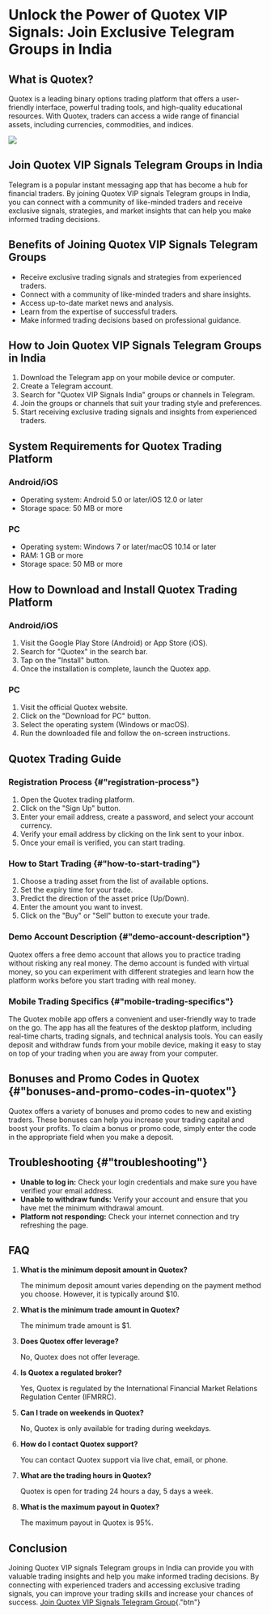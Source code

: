 # Unlock the Power of Quotex VIP Signals: Join Exclusive Telegram Groups in India

## What is Quotex?

Quotex is a leading binary options trading platform that offers a
user-friendly interface, powerful trading tools, and high-quality
educational resources. With Quotex, traders can access a wide range of
financial assets, including currencies, commodities, and indices.

[![](https://static.quotex.io/files/8_en/300_250.jpg)](https://traff.sbs/brokerqxsignupf)

## Join Quotex VIP Signals Telegram Groups in India

Telegram is a popular instant messaging app that has become a hub for
financial traders. By joining Quotex VIP signals Telegram groups in
India, you can connect with a community of like-minded traders and
receive exclusive signals, strategies, and market insights that can help
you make informed trading decisions.

## Benefits of Joining Quotex VIP Signals Telegram Groups

-   Receive exclusive trading signals and strategies from experienced
    traders.
-   Connect with a community of like-minded traders and share insights.
-   Access up-to-date market news and analysis.
-   Learn from the expertise of successful traders.
-   Make informed trading decisions based on professional guidance.

## How to Join Quotex VIP Signals Telegram Groups in India

1.  Download the Telegram app on your mobile device or computer.
2.  Create a Telegram account.
3.  Search for "Quotex VIP Signals India" groups or channels in
    Telegram.
4.  Join the groups or channels that suit your trading style and
    preferences.
5.  Start receiving exclusive trading signals and insights from
    experienced traders.

## System Requirements for Quotex Trading Platform

### Android/iOS

-   Operating system: Android 5.0 or later/iOS 12.0 or later
-   Storage space: 50 MB or more

### PC

-   Operating system: Windows 7 or later/macOS 10.14 or later
-   RAM: 1 GB or more
-   Storage space: 50 MB or more

## How to Download and Install Quotex Trading Platform

### Android/iOS

1.  Visit the Google Play Store (Android) or App Store (iOS).
2.  Search for "Quotex" in the search bar.
3.  Tap on the "Install" button.
4.  Once the installation is complete, launch the Quotex app.

### PC

1.  Visit the official Quotex website.
2.  Click on the "Download for PC" button.
3.  Select the operating system (Windows or macOS).
4.  Run the downloaded file and follow the on-screen instructions.

## Quotex Trading Guide

### Registration Process {#"registration-process"}

1.  Open the Quotex trading platform.
2.  Click on the "Sign Up" button.
3.  Enter your email address, create a password, and select your account
    currency.
4.  Verify your email address by clicking on the link sent to your
    inbox.
5.  Once your email is verified, you can start trading.

### How to Start Trading {#"how-to-start-trading"}

1.  Choose a trading asset from the list of available options.
2.  Set the expiry time for your trade.
3.  Predict the direction of the asset price (Up/Down).
4.  Enter the amount you want to invest.
5.  Click on the "Buy" or "Sell" button to execute your
    trade.

### Demo Account Description {#"demo-account-description"}

Quotex offers a free demo account that allows you to practice trading
without risking any real money. The demo account is funded with virtual
money, so you can experiment with different strategies and learn how the
platform works before you start trading with real money.

### Mobile Trading Specifics {#"mobile-trading-specifics"}

The Quotex mobile app offers a convenient and user-friendly way to trade
on the go. The app has all the features of the desktop platform,
including real-time charts, trading signals, and technical analysis
tools. You can easily deposit and withdraw funds from your mobile
device, making it easy to stay on top of your trading when you are away
from your computer.

## Bonuses and Promo Codes in Quotex {#"bonuses-and-promo-codes-in-quotex"}

Quotex offers a variety of bonuses and promo codes to new and existing
traders. These bonuses can help you increase your trading capital and
boost your profits. To claim a bonus or promo code, simply enter the
code in the appropriate field when you make a deposit.

## Troubleshooting {#"troubleshooting"}

-   **Unable to log in:** Check your login credentials and make sure you
    have verified your email address.
-   **Unable to withdraw funds:** Verify your account and ensure that
    you have met the minimum withdrawal amount.
-   **Platform not responding:** Check your internet connection and try
    refreshing the page.

## FAQ

1.  **What is the minimum deposit amount in Quotex?**

    The minimum deposit amount varies depending on the payment method
    you choose. However, it is typically around \$10.

2.  **What is the minimum trade amount in Quotex?**

    The minimum trade amount is \$1.

3.  **Does Quotex offer leverage?**

    No, Quotex does not offer leverage.

4.  **Is Quotex a regulated broker?**

    Yes, Quotex is regulated by the International Financial Market
    Relations Regulation Center (IFMRRC).

5.  **Can I trade on weekends in Quotex?**

    No, Quotex is only available for trading during weekdays.

6.  **How do I contact Quotex support?**

    You can contact Quotex support via live chat, email, or phone.

7.  **What are the trading hours in Quotex?**

    Quotex is open for trading 24 hours a day, 5 days a week.

8.  **What is the maximum payout in Quotex?**

    The maximum payout in Quotex is 95%.

## Conclusion

Joining Quotex VIP signals Telegram groups in India can provide you with
valuable trading insights and help you make informed trading decisions.
By connecting with experienced traders and accessing exclusive trading
signals, you can improve your trading skills and increase your chances
of success. [Join Quotex VIP Signals Telegram
Group](\%22https://traff.sbs/brokerqxsignup.use\%22){."btn"}

